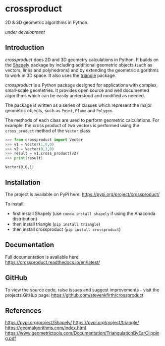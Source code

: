 # crossproduct
2D & 3D geometric algorithms in Python.

*under development*

## Introduction

*crossproduct* does 2D and 3D geometry calculations in Python. It builds on the [Shapely](https://pypi.org/project/Shapely/) package by including additional geometric objects (such as vectors, lines and polyhedrons) and by extending the geometric algorithms to work in 3D space. It also uses the [triangle](https://pypi.org/project/triangle/) package.

*crossproduct* is a Python package designed for applications with complex, small-scale geometries. 
It provides open source and well documented algorithms which can be easily understood and modified as needed. 

The package is written as a series of classes which represent the major geometric objects, such as 
`Point`, `Plane` and `Polygon`.

The methods of each class are used to perform geometric calculations. For example, the cross product of two vectors is performed using the `cross_product` method of the `Vector` class:

```python
>>> from crossproduct import Vector
>>> v1 = Vector(1,0,0)
>>> v2 = Vector(0,1,0)
>>> result = v1.cross_product(v2)
>>> print(result)
```
```
Vector(0,0,1)
```

## Installation

The project is available on PyPi here: https://pypi.org/project/crossproduct/

To install:

- first install Shapely (use `conda install shapely` if using the Anaconda distribution)
- then install triangle (`pip install triangle`)
- then install crossproduct (`pip install crossproduct`)

## Documentation

Full documentation is available here: https://crossproduct.readthedocs.io/en/latest/

## GitHub

To view the source code, raise issues and suggest improvements - visit the projects GitHub page: https://github.com/stevenkfirth/crossproduct

## References

https://pypi.org/project/Shapely/
https://pypi.org/project/triangle/
https://geomalgorithms.com/index.html
https://www.geometrictools.com/Documentation/TriangulationByEarClipping.pdf
